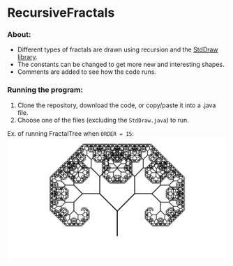 # RecursiveFractals

### About:
- Different types of fractals are drawn using recursion and the [StdDraw library](https://introcs.cs.princeton.edu/java/stdlib/StdDraw.java).
- The constants can be changed to get more new and interesting shapes.
- Comments are added to see how the code runs.

### Running the program:
1. Clone the repository, download the code, or copy/paste it into a .java file.
2. Choose one of the files (excluding the `StdDraw.java`) to run.

Ex. of running FractalTree when `ORDER = 15`:
![Example](TreeOrder15.png)
